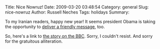 Title: Nice Nowruz!
Date: 2009-03-20 03:48:54
Category: general
Slug: nice-nowruz
Author: Russell Neches
Tags: holidays
Summary: 


To my Iranian readers, happy new year! It seems president Obama is
taking the opportunity to [deliver a friendly
message](http://www.whitehouse.gov/Nowruz/), too.

So, here's a link to [the story on the
BBC](http://news.bbc.co.uk/2/hi/americas/7954211.stm). Sorry, I couldn't
resist. And sorry for the gratuitous alliteration.
